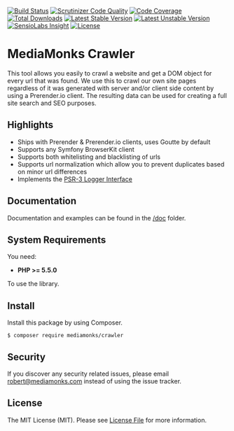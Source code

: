[![Build Status](https://travis-ci.org/mediamonks/crawler.svg?branch=master)](https://travis-ci.org/mediamonks/crawler)
[![Scrutinizer Code Quality](https://scrutinizer-ci.com/g/mediamonks/crawler/badges/quality-score.png?b=master)](https://scrutinizer-ci.com/g/mediamonks/crawler/?branch=master)
[![Code Coverage](https://scrutinizer-ci.com/g/mediamonks/crawler/badges/coverage.png?b=master)](https://scrutinizer-ci.com/g/mediamonks/crawler/?branch=master)
[![Total Downloads](https://poser.pugx.org/mediamonks/crawler/downloads)](https://packagist.org/packages/mediamonks/crawler)
[![Latest Stable Version](https://poser.pugx.org/mediamonks/crawler/v/stable)](https://packagist.org/packages/mediamonks/crawler)
[![Latest Unstable Version](https://poser.pugx.org/mediamonks/crawler/v/unstable)](https://packagist.org/packages/mediamonks/crawler)
[![SensioLabs Insight](https://img.shields.io/sensiolabs/i/2fd407ee-3228-46c1-9ebb-40745787d454.svg)](https://insight.sensiolabs.com/projects/2fd407ee-3228-46c1-9ebb-40745787d454)
[![License](https://poser.pugx.org/mediamonks/crawler/license)](https://packagist.org/packages/mediamonks/crawler)

# MediaMonks Crawler

This tool allows you easily to crawl a website and get a DOM object for every url that was found.
We use this to crawl our own site pages regardless of it was generated with server and/or client side content by using a Prerender.io client.
The resulting data can be used for creating a full site search and SEO purposes.

## Highlights

- Ships with Prerender & Prerender.io clients, uses Goutte by default
- Supports any Symfony BrowserKit client
- Supports both whitelisting and blacklisting of urls
- Supports url normalization which allow you to prevent duplicates based on minor url differences
- Implements the [PSR-3 Logger Interface](http://www.php-fig.org/psr/psr-3/)

## Documentation

Documentation and examples can be found in the [/doc](/doc) folder.

## System Requirements

You need:

- **PHP >= 5.5.0**

To use the library.

## Install

Install this package by using Composer.

```
$ composer require mediamonks/crawler
```

## Security

If you discover any security related issues, please email robert@mediamonks.com instead of using the issue tracker.

## License

The MIT License (MIT). Please see [License File](LICENSE) for more information.
